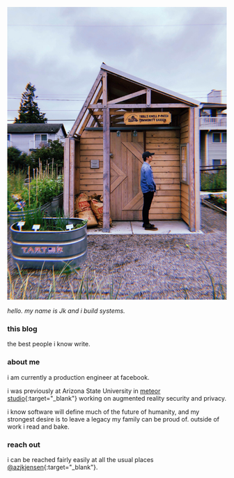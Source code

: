 ![me in all my glory](/../images/me2.jpg "me in all my glory")

_hello. my name is Jk and i build systems._

### this blog

the best people i know write.

### about me

i am currently a production engineer at facebook.

i was previously at Arizona State University in [meteor studio](http://meteor.ame.asu.edu/){:target="_blank"} working on augmented reality security and privacy.

i know software will define much of the future of humanity, and my strongest desire is to leave a legacy my family can be proud of. outside of work i read and bake.

### reach out

i can be reached fairly easily at all the usual places [@azjkjensen](https://www.facebook.com/lovedonesandzeros){:target="_blank"}.
